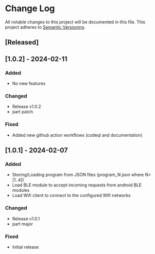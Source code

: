 # Change Log

All notable changes to this project will be documented in this file.
This project adheres to [Semantic Versioning](http://semver.org/).

## [Released]

## [1.0.2] - 2024-02-11

### Added
- No new features

### Changed
- Release v1.0.2
- part patch

### Fixed
- Added new github action workflows (codeql and documentation)

## [1.0.1] - 2024-02-07

### Added
- Storing/Loading program from JSON files (program_N.json where N=[1..4])
- Load BLE module to accept incoming requests from android BLE modules
- Load Wifi client to connect to the configured Wifi networks

### Changed
- Release v1.0.1
- part major

### Fixed
- Initial release
